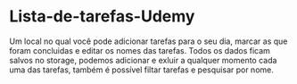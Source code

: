 # Lista-de-tarefas-Udemy
 Um local no qual você pode adicionar tarefas para o seu dia, marcar as que foram concluidas e editar os nomes das tarefas. Todos os dados ficam salvos no storage, podemos adicionar e exluir a qualquer momento cada uma das tarefas, também é possível filtar tarefas e pesquisar por nome.
